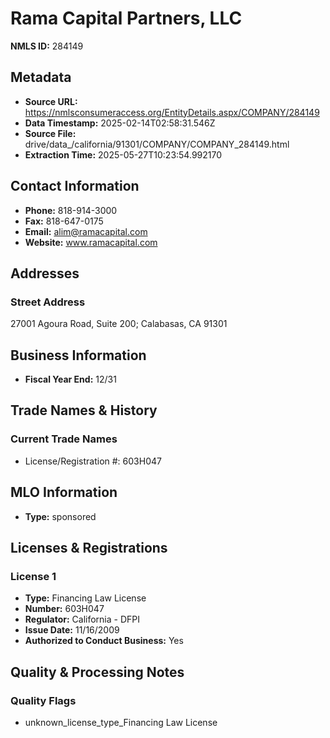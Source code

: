 # Rama Capital Partners, LLC

**NMLS ID:** 284149

## Metadata
- **Source URL:** https://nmlsconsumeraccess.org/EntityDetails.aspx/COMPANY/284149
- **Data Timestamp:** 2025-02-14T02:58:31.546Z
- **Source File:** drive/data_/california/91301/COMPANY/COMPANY_284149.html
- **Extraction Time:** 2025-05-27T10:23:54.992170

## Contact Information
- **Phone:** 818-914-3000
- **Fax:** 818-647-0175
- **Email:** alim@ramacapital.com
- **Website:** www.ramacapital.com

## Addresses
### Street Address
27001 Agoura Road, Suite 200; Calabasas, CA 91301

## Business Information
- **Fiscal Year End:** 12/31

## Trade Names & History
### Current Trade Names
- License/Registration #: 603H047

## MLO Information
- **Type:** sponsored

## Licenses & Registrations

### License 1
- **Type:** Financing Law License
- **Number:** 603H047
- **Regulator:** California - DFPI
- **Issue Date:** 11/16/2009
- **Authorized to Conduct Business:** Yes

## Quality & Processing Notes
### Quality Flags
- unknown_license_type_Financing Law License
